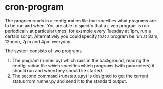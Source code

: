 # cron-program


The program reads in a configuration file that specifies what programs are to be run and when. You are able to specify that a given program is run periodically at particular times, for example every Tuesday at 1pm, run a certain script. Alternatively you could specify that a program be run at 8am, 12noon, 2pm and 4pm everyday.

The system consists of two programs:

1. The program (runner.py) which runs in the background, reading the configuration file which specifies which programs (with parameters) it should run and when they should be started.
2. The second command (runstatus.py) is designed to get the current status from runner.py and send it to the standard output.
